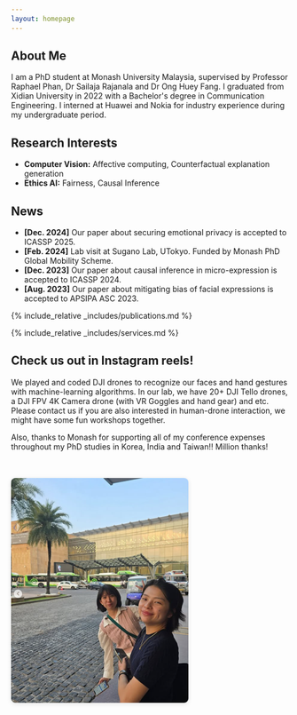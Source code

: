 ```yaml
---
layout: homepage
---
```


## About Me

I am a PhD student at Monash University Malaysia, supervised by Professor Raphael Phan, Dr Sailaja Rajanala and Dr Ong Huey Fang. I graduated from Xidian University in 2022 with a Bachelor's degree in Communication Engineering. I interned at Huawei and Nokia for industry experience during my undergraduate period. 

## Research Interests

- **Computer Vision:** Affective computing, Counterfactual explanation generation
- **Ethics AI:** Fairness, Causal Inference

## News

- **[Dec. 2024]** Our paper about securing emotional privacy is accepted to ICASSP 2025.
- **[Feb. 2024]** Lab visit at Sugano Lab, UTokyo. Funded by Monash PhD Global Mobility Scheme.
- **[Dec. 2023]** Our paper about causal inference in micro-expression is accepted to ICASSP 2024.
- **[Aug. 2023]** Our paper about mitigating bias of facial expressions is accepted to APSIPA ASC 2023.

{% include_relative _includes/publications.md %}

{% include_relative _includes/services.md %}

## Check us out in Instagram reels! 
We played and coded DJI drones to recognize our faces and hand gestures with machine-learning algorithms. 
In our lab, we have 20+ DJI Tello drones, a DJI FPV 4K Camera drone (with VR Goggles and hand gear) and etc.
Please contact us if you are also interested in human-drone interaction, we might have some fun workshops together. 

Also, thanks to Monash for supporting all of my conference expenses throughout my PhD studies in Korea, India and Taiwan!! Million thanks!
  
<div style="display: flex; gap: 20px; flex-wrap: wrap; align-items: flex-start;" class="media-container">

  <!-- Instagram Reel -->
  <div style="flex: 1 1 320px; max-width: 320px;">
    <blockquote class="instagram-media" data-instgrm-permalink="https://www.instagram.com/reel/C3CgQROvK5g/?hl=en" data-instgrm-version="14" style="width: 45%;"></blockquote>
  </div>

  <!-- Conference Sneak Peek -->
  <div style="flex: 1 1 320px; max-width: 320px;">
    <img src="conference.png" alt="Conference Sneak Peek" style="width: 100%; height: auto; border-radius: 8px; box-shadow: 0 2px 8px rgba(0,0,0,0.1);" />
  </div>

</div>
